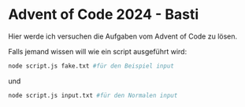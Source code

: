 # Advent of Code 2024 - Basti

Hier werde ich versuchen die Aufgaben vom Advent of Code zu lösen.

Falls jemand wissen will wie ein script ausgeführt wird:

```bash
node script.js fake.txt #für den Beispiel input
```

und

```bash
node script.js input.txt #für den Normalen input
```
